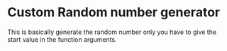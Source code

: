# Custom Random number generator
This is basically generate the random number only you have to give the start value in the function arguments.
